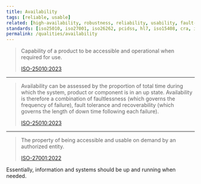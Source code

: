 ```yaml
---
title: Availability
tags: [reliable, usable]
related: [high-availability, robustness, reliability, usability, fault-tolerance, recoverability, dependability, faultlessness, recovery-time]
standards: [iso25010, iso27001, iso26262, pcidss, hl7, iso15408, cra, iec62443, iso25024, iso12207]
permalink: /qualities/availability
---
```




>Capability of a product to be accessible and operational when required for use.
>
>[ISO-25010:2023](/references/#iso-25010-2023)

<hr class="with-no-margin"/>

>Availability can be assessed by the proportion of total time during which the system, product or component is in an up state. 
>Availability is therefore a combination of faultlessness (which governs the frequency of failure), fault tolerance and recoverability (which governs the length of down time following each failure).
>
>[ISO-25010:2023](/references/#iso-25010-2023)


<hr class="with-no-margin"/>

>The property of being accessible and usable on demand by an authorized entity.
>
>[ISO-27001:2022](https://www.iso.org/standard/27001)

Essentially, information and systems should be up and running when needed.
